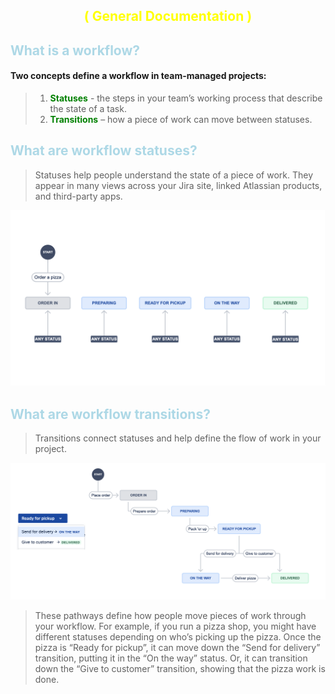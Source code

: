 <h2 align="center" style="color: yellow;">( General Documentation )</h2>

## <span style="color: lightblue;">What is a workflow?</span>

#### Two concepts define a workflow in team-managed projects:
>1. <b style="color:green;">Statuses</b> - the steps in your team’s working process that describe the state of a task.
>2. <b style="color:green;">Transitions</b> – how a piece of work can move between statuses.


## <span style="color: lightblue;">What are workflow statuses?</span>
>Statuses help people understand the state of a piece of work.
They appear in many views across your Jira site, linked Atlassian products, and third-party apps.

[flow-status]: ../../images/flowStatuses.png
[![product-screenshot][flow-status]](https://example.com)

## <span style="color: lightblue;">What are workflow transitions?</span>
>Transitions connect statuses and help define the flow of work in your project.

[flow-transition]: ../../images/flowTransitions.png
[![product-screenshot][flow-transition]](https://example.com)

>These pathways define how people move pieces of work through your workflow.
For example, if you run a pizza shop, you might have different statuses depending on who’s picking up the pizza.
Once the pizza is “Ready for pickup”, it can move down the “Send for delivery” transition, putting it in the “On the way” status.
Or, it can transition down the “Give to customer” transition, showing that the pizza work is done.
